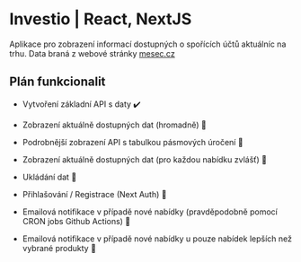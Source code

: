 # Investio | React, NextJS

Aplikace pro zobrazení informací dostupných o spořících účtů aktuálníc na trhu. Data braná z webové stránky [mesec.cz](https://mesec.cz/)

## Plán funkcionalit

- Vytvoření základní API s daty ✔️

- Zobrazení aktuálně dostupných dat (hromadně) 🚧

- Podrobnější zobrazení API s tabulkou pásmových úročení 🚧

- Zobrazení aktuálně dostupných dat (pro každou nabídku zvlášť) 🚧

- Ukládání dat 🚧

- Přihlašování / Registrace (Next Auth) 🚧

- Emailová notifikace v případě nové nabídky (pravděpodobně pomocí CRON jobs Github Actions) 🚧

- Emailová notifikace v případě nové nabídky u pouze nabídek lepších než vybrané produkty 🚧
